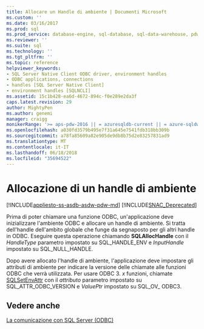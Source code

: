 ```yaml
---
title: Allocare un Handle di ambiente | Documenti Microsoft
ms.custom: ''
ms.date: 03/16/2017
ms.prod: sql
ms.prod_service: database-engine, sql-database, sql-data-warehouse, pdw
ms.reviewer: ''
ms.suite: sql
ms.technology: ''
ms.tgt_pltfrm: ''
ms.topic: reference
helpviewer_keywords:
- SQL Server Native Client ODBC driver, environment handles
- ODBC applications, connections
- handles [SQL Server Native Client]
- environment handles [SQLNCLI]
ms.assetid: 15c1b428-ea6d-4672-894c-f0e289e2da3f
caps.latest.revision: 29
author: MightyPen
ms.author: genemi
manager: craigg
monikerRange: '>= aps-pdw-2016 || = azuresqldb-current || = azure-sqldw-latest || >= sql-server-2016 || = sqlallproducts-allversions'
ms.openlocfilehash: a030fd3579b495e7f31a645e7541fdb318bb309b
ms.sourcegitcommit: a78fa85609a82e905de9db8b75d2e83257831ad9
ms.translationtype: MT
ms.contentlocale: it-IT
ms.lasthandoff: 06/18/2018
ms.locfileid: "35694522"
---
```

# <a name="allocating-an-environment-handle"></a>Allocazione di un handle di ambiente
[!INCLUDE[appliesto-ss-asdb-asdw-pdw-md](../../includes/appliesto-ss-asdb-asdw-pdw-md.md)]
[!INCLUDE[SNAC_Deprecated](../../includes/snac-deprecated.md)]

  Prima di poter chiamare una funzione ODBC, un'applicazione deve inizializzare l'ambiente ODBC e allocare un handle di ambiente. Si tratta dell'handle dell'ambito globale che funge da segnaposto per gli altri handle in ODBC. Eseguire questa operazione chiamando **SQLAllocHandle** con il *HandleType* parametro impostato su SQL_HANDLE_ENV e *InputHandle* impostato su SQL_NULL_HANDLE.  
  
 Dopo avere allocato l'handle di ambiente, l'applicazione deve impostare gli attributi di ambiente per indicare la versione delle chiamate alle funzioni ODBC che verrà utilizzata. Per usare ODBC 3. *x* funzioni, chiamate [SQLSetEnvAttr](../../relational-databases/native-client-odbc-api/sqlsetenvattr.md) con il *attributo* parametro impostato su SQL_ATTR_ODBC_VERSION e *ValuePtr* impostato su SQL_OV_ ODBC3.  
  
## <a name="see-also"></a>Vedere anche  
 [La comunicazione con SQL Server &#40;ODBC&#41;](../../relational-databases/native-client-odbc-communication/communicating-with-sql-server-odbc.md)  
  
  
